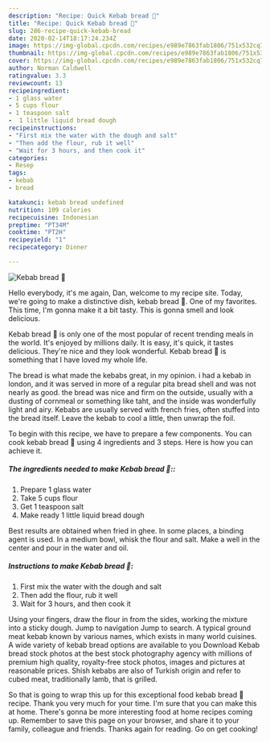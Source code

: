 ```yaml
---
description: "Recipe: Quick Kebab bread 🥖"
title: "Recipe: Quick Kebab bread 🥖"
slug: 286-recipe-quick-kebab-bread
date: 2020-02-14T18:17:24.234Z
image: https://img-global.cpcdn.com/recipes/e989e7863fab1806/751x532cq70/kebab-bread-🥖-recipe-main-photo.jpg
thumbnail: https://img-global.cpcdn.com/recipes/e989e7863fab1806/751x532cq70/kebab-bread-🥖-recipe-main-photo.jpg
cover: https://img-global.cpcdn.com/recipes/e989e7863fab1806/751x532cq70/kebab-bread-🥖-recipe-main-photo.jpg
author: Norman Caldwell
ratingvalue: 3.3
reviewcount: 13
recipeingredient:
- 1 glass water
- 5 cups flour
- 1 teaspoon salt
-  1 little liquid bread dough
recipeinstructions:
- "First mix the water with the dough and salt"
- "Then add the flour, rub it well"
- "Wait for 3 hours, and then cook it"
categories:
- Resep
tags:
- kebab
- bread

katakunci: kebab bread undefined
nutrition: 109 calories
recipecuisine: Indonesian
preptime: "PT34M"
cooktime: "PT2H"
recipeyield: "1"
recipecategory: Dinner

---
```



![Kebab bread 🥖](https://img-global.cpcdn.com/recipes/e989e7863fab1806/751x532cq70/kebab-bread-🥖-recipe-main-photo.jpg)

Hello everybody, it's me again, Dan, welcome to my recipe site. Today, we're going to make a distinctive dish, kebab bread 🥖. One of my favorites. This time, I'm gonna make it a bit tasty. This is gonna smell and look delicious.

Kebab bread 🥖 is only one of the most popular of recent trending meals in the world. It's enjoyed by millions daily. It is easy, it's quick, it tastes delicious. They're nice and they look wonderful. Kebab bread 🥖 is something that I have loved my whole life.

The bread is what made the kebabs great, in my opinion. i had a kebab in london, and it was served in more of a regular pita bread shell and was not nearly as good. the bread was nice and firm on the outside, usually with a dusting of cornmeal or something like taht, and the inside was wonderfully light and airy. Kebabs are usually served with french fries, often stuffed into the bread itself. Leave the kebab to cool a little, then unwrap the foil.


To begin with this recipe, we have to prepare a few components. You can cook kebab bread 🥖 using 4 ingredients and 3 steps. Here is how you can achieve it.

##### The ingredients needed to make Kebab bread 🥖::

1. Prepare 1 glass water
1. Take 5 cups flour
1. Get 1 teaspoon salt
1. Make ready  1 little liquid bread dough


Best results are obtained when fried in ghee. In some places, a binding agent is used. In a medium bowl, whisk the flour and salt. Make a well in the center and pour in the water and oil. 

##### Instructions to make Kebab bread 🥖:

1. First mix the water with the dough and salt
1. Then add the flour, rub it well
1. Wait for 3 hours, and then cook it


Using your fingers, draw the flour in from the sides, working the mixture into a sticky dough. Jump to navigation Jump to search. A typical ground meat kebab known by various names, which exists in many world cuisines. A wide variety of kebab bread options are available to you Download Kebab bread stock photos at the best stock photography agency with millions of premium high quality, royalty-free stock photos, images and pictures at reasonable prices. Shish kebabs are also of Turkish origin and refer to cubed meat, traditionally lamb, that is grilled. 

So that is going to wrap this up for this exceptional food kebab bread 🥖 recipe. Thank you very much for your time. I'm sure that you can make this at home. There's gonna be more interesting food at home recipes coming up. Remember to save this page on your browser, and share it to your family, colleague and friends. Thanks again for reading. Go on get cooking!
